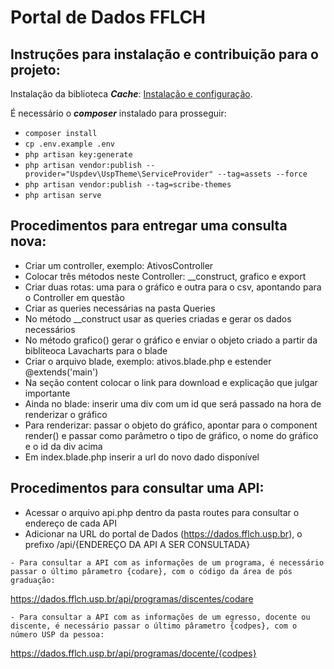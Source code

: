 # Portal de Dados FFLCH


## Instruções para instalação e contribuição para o projeto:

Instalação da biblioteca ***Cache***: [Instalação e configuração](https://github.com/uspdev/cache).

É necessário o ***composer*** instalado para prosseguir:

- `composer install`
- `cp .env.example .env`
- `php artisan key:generate`
- `php artisan vendor:publish --provider="Uspdev\UspTheme\ServiceProvider" --tag=assets --force`
- `php artisan vendor:publish --tag=scribe-themes`
- `php artisan serve`


## Procedimentos para entregar uma consulta nova:

 - Criar um controller, exemplo: AtivosController
 - Colocar três métodos neste Controller: __construct, grafico e export
 - Criar duas rotas: uma para o gráfico e outra para o csv, apontando para o Controller em questão
 - Criar as queries necessárias na pasta Queries
 - No método __construct usar as queries criadas e gerar os dados necessários
 - No método grafico() gerar o gráfico e enviar o objeto criado a partir da bibliteoca Lavacharts para o blade
 - Criar o arquivo blade, exemplo: ativos.blade.php e estender @extends('main')
 - Na seção content colocar o link para download e explicação que julgar importante
 - Ainda no blade: inserir uma div com um id que será passado na hora de renderizar o gráfico
 - Para renderizar: passar o objeto do gráfico, apontar para o component render() e passar como parâmetro o tipo de gráfico, o nome do gráfico e o id da div acima
 - Em index.blade.php inserir a url do novo dado disponível

## Procedimentos para consultar uma API:

- Acessar o arquivo api.php dentro da pasta routes para consultar o endereço de cada API
- Adicionar na URL do portal de Dados (https://dados.fflch.usp.br), o prefixo /api/{ENDEREÇO DA API A SER CONSULTADA}
```
- Para consultar a API com as informações de um programa, é necessário passar o último pârametro {codare}, com o código da área de pós graduação:
```
https://dados.fflch.usp.br/api/programas/discentes/codare
```
- Para consultar a API com as informações de um egresso, docente ou discente, é necessário passar o último pârametro {codpes}, com o número USP da pessoa:
```
https://dados.fflch.usp.br/api/programas/docente/{codpes}
```
